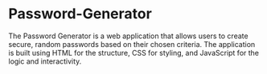 # Password-Generator
The Password Generator is a web application that allows users to create secure, random passwords based on their chosen criteria. The application is built using HTML for the structure, CSS for styling, and JavaScript for the logic and interactivity.
